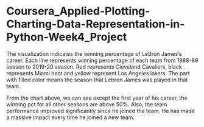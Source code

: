 # Coursera_Applied-Plotting-Charting-Data-Representation-in-Python-Week4_Project
The visualization indicates the winning percentage of LeBron James’s career. Each line represents winning percentage of each team from 1988-89 season to 2019-20 season. Red represents Cleveland Cavaliers, black represents Miami heat and yellow represent Los Angeles lakers. The part with filled color means the season that Lebron James was played in that team.

From the chart above, we can see except the first year of his career, the winning pct for all other seasons are above 50%. Also, the team performance improved significantly since he joined the team. He has made a massive impact every time he joined a new team.
